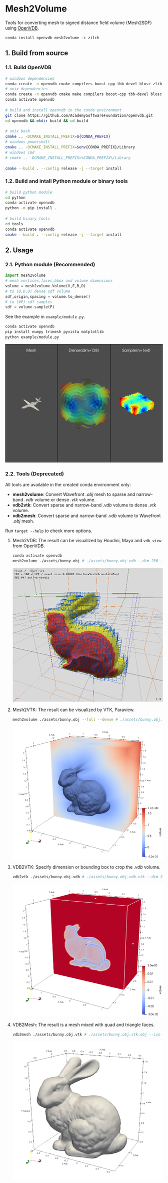 # Mesh2Volume

Tools for converting mesh to signed distance field volume (Mesh2SDF) using [OpenVDB](https://github.com/AcademySoftwareFoundation/openvdb).

```
conda install openvdb mesh2volume -c zilch
```

## 1. Build from source

### 1.1. Build OpenVDB

```bash
# windows dependencies
conda create -n openvdb cmake compilers boost-cpp tbb-devel blosc zlib python=3.9 pybind11 eigen
# unix dependencies
conda create -n openvdb cmake make compilers boost-cpp tbb-devel blosc zlib jemalloc python=3.9 pybind11 eigen
conda activate openvdb

# build and install openvdb in the conda environment
git clone https://github.com/AcademySoftwareFoundation/openvdb.git
cd openvdb && mkdir build && cd build

# unix bash
cmake .. -DCMAKE_INSTALL_PREFIX=${CONDA_PREFIX}
# windows powershell
cmake .. -DCMAKE_INSTALL_PREFIX=$env{CONDA_PREFIX}/Library
# windows cmd
# cmake .. -DCMAKE_INSTALL_PREFIX=%CONDA_PREFIX%/Library

cmake --build . --config release -j --target install
```

### 1.2. Build and intall Python module or binary tools

```bash
# build python module
cd python
conda activate openvdb
python -m pip install .

# build binary tools
cd tools 
conda activate openvdb
cmake --build . --config release -j --target install
```


## 2. Usage

### 2.1. Python module (Recommended)

```python
import mesh2volume
# mesh vertices,faces,bbox and volume dimensions
volume = mesh2volume.Volume(V,F,B,D) 
# to (D,D,D) dense sdf volume
sdf,origin,spacing = volume.to_dense() 
# to (#P) sdf samples
sdf = volume.sample(P) 
```

See the example in `example/module.py`. 

```bash
conda activate openvdb
pip install numpy trimesh pyvista matplotlib
python example/module.py
```

![bunny.obj.vdb](./assets/plane.png)

### 2.2. Tools (Deprecated)

All tools are available in the created conda environment only:
- **mesh2volume**: Convert Wavefront *.obj* mesh to sparse and narrow-band *.vdb* volume or dense *.vtk* volume.
- **vdb2vtk**: Convert sparse and narrow-band *.vdb* volume to dense *.vtk* volume.
- **vdb2mesh**: Convert sparse and narrow-band *.vdb* volume to Wavefront *.obj* mesh.

Run `target --help` to check more options.

1. Mesh2VDB: The result can be visualized by Houdini, Maya and `vdb_view` from OpenVDB. 


    ```bash
    conda activate openvdb
    mesh2volume ./assets/bunny.obj # ./assets/bunny.obj.vdb --dim 256 --bw 3
    ```
    
    ![bunny.obj.vdb](./assets/bunny.obj.vdb.png)

2. Mesh2VTK: The result can be visualized by VTK, Paraview.

    ```bash
    mesh2volume ./assets/bunny.obj --full --dense # ./assets/bunny.obj.vtk` --dim 256
    ```

    ![bunny.obj.vtk](./assets/bunny.obj.vtk.png)

3. VDB2VTK: Specify dimension or bounding box to crop the *.vdb* volume.


    ```bash
    vdb2vtk ./assets/bunny.obj.vdb # ./assets/bunny.obj.vdb.vtk --dim 256
    ```

    ![bunny.obj.vdb.vtk](./assets/bunny.obj.vdb.vtk.png)

4. VDB2Mesh: The result is a mesh mixed with quad and triangle faces.

    ```bash
    vdb2mesh ./assets/bunny.obj.vtk # ./assets/bunny.obj.vtk.obj --iso 0 --adapt 0
    ```

    ![bunny.obj.vdb.obj](./assets/bunny.obj.vdb.obj.png)

